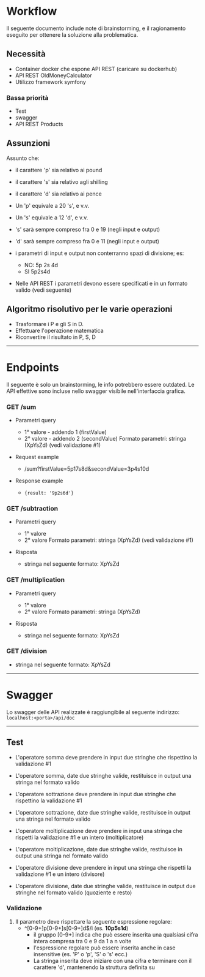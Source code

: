 # Workflow

Il seguente documento include note di brainstorming, e il ragionamento eseguito per ottenere la soluzione alla problematica.

## Necessità
- Container docker che espone API REST (caricare su dockerhub)
- API REST OldMoneyCalculator 
- Utilizzo framework symfony

### Bassa priorità
- Test
- swagger
- API REST Products


## Assunzioni

Assunto che:
- il carattere 'p' sia relativo ai pound
- il carattere 's' sia relativo agli shilling
- il carattere 'd' sia relativo ai pence

- Un 'p' equivale a 20 's', e v.v.
- Un 's' equivale a 12 'd', e v.v.  

- 's' sarà sempre compreso fra 0 e 19 (negli input e output)
- 'd' sarà sempre compreso fra 0 e 11 (negli input e output)

- i parametri di input e output non conterranno spazi di divisione; es:
  - NO: 5p 2s 4d
  - SI 5p2s4d
- Nelle API REST i parametri devono essere specificati e in un formato valido (vedi seguente)


## Algoritmo risolutivo per le varie operazioni

- Trasformare i P e gli S in D.
- Effettuare l'operazione matematica
- Riconvertire il risultato in P, S, D 

---

# Endpoints

Il seguente è solo un brainstorming, le info potrebbero essere outdated.
Le API effettive sono incluse nello swagger visibile nell'interfaccia grafica.

### GET /sum 

- Parametri query
    - 1° valore - addendo 1 (firstValue)
    - 2° valore - addendo 2 (secondValue)
      Formato parametri: stringa (XpYsZd) (vedi validazione #1)
  
- Request example
  - /sum?firstValue=5p17s8d&secondValue=3p4s10d

- Response example
  - `{result: '9p2s6d'}`

### GET /subtraction

- Parametri query
    - 1° valore
    - 2° valore
      Formato parametri: stringa (XpYsZd) (vedi validazione #1)

- Risposta
    - stringa nel seguente formato: XpYsZd


### GET /multiplication

  - Parametri query
    - 1° valore 
    - 2° valore 
  Formato parametri: stringa (XpYsZd)  

  - Risposta
    - stringa nel seguente formato: XpYsZd

### GET /division
- stringa nel seguente formato: XpYsZd 

---

# Swagger

Lo swagger delle API realizzate è raggiungibile al seguente indirizzo:
`localhost:<porta>/api/doc`


---

## Test

- L'operatore somma deve prendere in input due stringhe che rispettino la validazione #1
- L'operatore somma, date due stringhe valide, restituisce in output una stringa nel formato valido

- L'operatore sottrazione deve prendere in input due stringhe che rispettino la validazione #1
- L'operatore sottrazione, date due stringhe valide, restituisce in output una stringa nel formato valido

- L'operatore moltiplicazione deve prendere in input una stringa che rispetti la validazione #1 e un intero (moltiplicatore)
- L'operatore moltiplicazione, date due stringhe valide, restituisce in output una stringa nel formato valido

- L'operatore divisione deve prendere in input una stringa che rispetti la validazione #1 e un intero (divisore)
- L'operatore divisione, date due stringhe valide, restituisce in output due stringhe nel formato valido (quoziente e resto)

### Validazione  
1. Il parametro deve rispettare la seguente espressione regolare:
    - ^[0-9+]p[0-9+]s[0-9+]d$/i (es. **10p5s1d**)
      - il gruppo [0-9+] indica che può essere inserita una qualsiasi cifra intera compresa tra 0 e 9 da 1 a n volte
      - l'espressione regolare può essere inserita anche in case insensitive (es. 'P' o 'p', 'S' o 's' ecc.)
      - La stringa inserita deve iniziare con una cifra e terminare con il carattere 'd', mantenendo la struttura definita su

